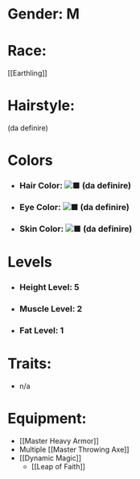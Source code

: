 # Gender: M
# Race:
[[Earthling]]
# Hairstyle:
(da definire)

# Colors
- ### Hair Color: ![■](https://placehold.co/15x15/FFFFFF/FFFFFF) (da definire)
- ### Eye Color: ![■](https://placehold.co/15x15/FFFFFF/FFFFFF) (da definire)
- ### Skin Color: ![■](https://placehold.co/15x15/FFFFFF/FFFFFF) (da definire)
# Levels
- ### Height Level: 5
- ### Muscle Level: 2
- ### Fat Level: 1
# Traits:
- n/a
# Equipment:
- [[Master Heavy Armor]]
- Multiple [[Master Throwing Axe]]
- [[Dynamic Magic]]
	- [[Leap of Faith]]